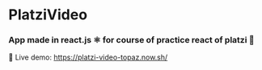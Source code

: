 # PlatziVideo
### App made in react.js ⚛️ for course of practice react of platzi :rocket:
:mag_right: Live demo: https://platzi-video-topaz.now.sh/
